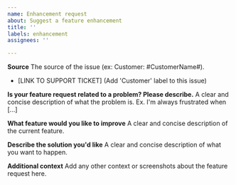 ```yaml
---
name: Enhancement request
about: Suggest a feature enhancement
title: ''
labels: enhancement
assignees: ''

---
```


**Source**
The source of the issue (ex: Customer: #CustomerName#).

* [LINK TO SUPPORT TICKET] (Add 'Customer' label to this issue)

**Is your feature request related to a problem? Please describe.**
A clear and concise description of what the problem is. Ex. I'm always frustrated when [...]

**What feature would you like to improve**
A clear and concise description of the current feature.

**Describe the solution you'd like**
A clear and concise description of what you want to happen.

**Additional context**
Add any other context or screenshots about the feature request here.
